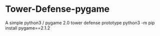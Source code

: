 # Tower-Defense-pygame
A simple python3 / pygame 2.0 tower defense prototype
python3 -m pip install pygame==2.1.2
